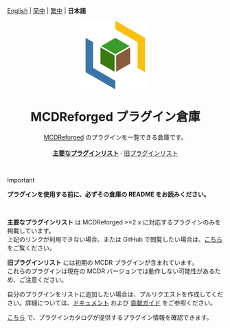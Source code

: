 [English](readme.md) | [简中](readme_zh_cn.md) | [繁中](readme_zh_tw.md) | **日本語**

<div align="center">
<img src="https://raw.githubusercontent.com/MCDReforged/MCDReforged/refs/heads/master/logo/images/logo_compact.svg" alt="MCDReforged Logo" />

<h1>MCDReforged プラグイン倉庫</h1>

</div>

<p align="center">
  <a href="https://github.com/Fallen-Breath/MCDReforged">MCDReforged</a> のプラグインを一覧できる倉庫です。
  <br>
  <br>
  <a href="https://mcdreforged.com/zh-CN/plugins"><strong>主要なプラグインリスト</strong></a>
  ·
  <a href="https://github.com/MCDReforged/PluginCatalogue/blob/legacy/readme_cn.md">旧プラグインリスト</a>
</p>
<br>

> [!IMPORTANT]
> **プラグインを使用する前に、必ずその倉庫の README をお読みください。**

<br>

**主要なプラグインリスト** は MCDReforged >=2.x に対応するプラグインのみを掲載しています。  
上記のリンクが利用できない場合、または GitHub で閲覧したい場合は、[こちら](https://github.com/MCDReforged/PluginCatalogue/blob/catalogue/readme-zh_cn.md) をご覧ください。

**旧プラグインリスト** には初期の MCDR プラグインが含まれています。  
これらのプラグインは現在の MCDR バージョンでは動作しない可能性があるため、ご注意ください。

自分のプラグインをリストに追加したい場合は、プルリクエストを作成してください。詳細については、[ドキュメント](https://docs.mcdreforged.com/zh-cn/latest/plugin_dev/plugin_catalogue.html) および [貢献ガイド](CONTRIBUTING_zh_tw.md) をご参照ください。

[こちら](https://github.com/MCDReforged/PluginCatalogue/tree/meta) で、プラグインカタログが提供するプラグイン情報を確認できます。

